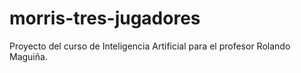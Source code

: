 morris-tres-jugadores
=====================

Proyecto del curso de Inteligencia Artificial para el profesor Rolando Maguiña.
